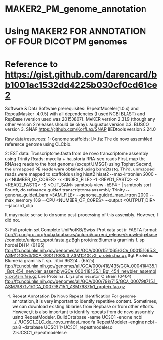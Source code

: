 # MAKER2_PM_genome_annotation
# Using MAKER2 FOR ANNOTATION OF FOUR DICOT PM genomes
# Reference to  https://gist.github.com/darencard/bb1001ac1532dd4225b030cf0cd61ce2

Software & Data
Software prerequisites:
RepeatModeler(1.0.4) and RepeatMasker (4.0.5) with all dependencies (I used NCBI BLAST) and RepBase (version used was 20150807).
MAKER version 2.31.9 (though any other version 2 releases should be okay).
Augustus version 3.3.
BUSCO version 3.
SNAP https://github.com/KorfLab/SNAP
BEDtools version 2.24.0

Raw data/resources:
1: Genome scaffolds:
U*.fa: The de novo assembled reference genome using CLCbio. 

2: EST data:
Transcriptome.fasta from de novo transcriptome assembly using Trinity
Reads: mycelia + haustoria RNA-seq reads 
First, map the RNAseq reads to the host genome (except UMSG1) using Tophat
Second, the unmapped PE reads were obtained using bam2fastq.
Third, unmapped reads were mapped to scaffolds using hisat2
       hisat2 --max-intronlen 2000 -p <NUMBER_OF_CORES> -x <INDEX_FILE> -1 <READ1_FASTQ> -2 <READ2_FASTQ> -S <OUT_SAM>
       samtools view -bSF4 - | 
       samtools sort 
Fourth, do reference guided transcriptome assembly
       Trinity --genome_guided_bam <BAM_FILE> --genome_guided_max_intron 2000 --max_memory 10G --CPU <NUMBER_OF_CORES> --output <OUTPUT_DIR>  --jaccard_clip

It may make sense to do some post-processing of this assembly. However, I did not.

3: Full protein set
Complete UniProtKB/Swiss-Prot data set in FASTA format: ftp://ftp.uniprot.org/pub/databases/uniprot/current_release/knowledgebase/complete/uniprot_sprot.fasta.gz
Bgh proteins:Blumeria graminis f. sp. hordei DH14 (6495)
ftp://ftp.ncbi.nlm.nih.gov/genomes/all/GCA/000/151/065/GCA_000151065.3_ASM15106v3/GCA_000151065.3_ASM15106v3_protein.faa.gz
Bgt Proteins: Blumeria graminis f. sp. tritici 96224 . (6525)
ftp://ftp.ncbi.nlm.nih.gov/genomes/all/GCA/000/418/435/GCA_000418435.1_Bgt_454_newbler_assembly/GCA_000418435.1_Bgt_454_newbler_assembly_protein.faa.gz
Ene Proteins: Erysiphe necator C strain (6484)
ftp://ftp.ncbi.nlm.nih.gov/genomes/all/GCA/000/798/715/GCA_000798715.1_ASM79871v1/GCA_000798715.1_ASM79871v1_protein.faa.gz

4. Repeat Annotation
De Novo Repeat Identification
For genome annotation, it is very important to identify repetitive content. Sometimes, we can download existing libraries from Repbase or from other efforts. However,it is also important to identify repeats from de novo assembly using RepeatModeler. 
  BuildDatabase -name UCSC1 -engine ncbi ../../UCSC1_CLC_de_novo_rmhost_mod.fa
  RepeatModeler -engine ncbi -pa 8 -database UCSC1 1>UCSC1_repeatmodeler.o 2>UCSC1_repeatmodeler.e
  
  




